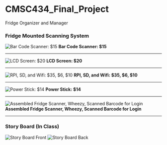 # CMSC434_Final_Project
Fridge Organizer and Manager

### Fridge Mounted Scanning System
![Bar Code Scanner: $15](http://i.imgur.com/nIQCDfR.jpg)
**Bar Code Scanner: $15**
***
![LCD Screen: $20](http://i.imgur.com/7l0x11q.jpg)
**LCD Screen: $20**
***
![RPI, SD, and Wifi: $35, $6, $10](http://i.imgur.com/ScXTOGF.jpg)
**RPI, SD, and Wifi: $35, $6, $10**
***
![Power Stick: $14](http://i.imgur.com/IeEl910.jpg)
**Power Stick: $14**
***
![Assembled Fridge Scanner, Wheezy, Scanned Barcode for Login](http://i.imgur.com/NJmx3fp.jpg)
**Assembled Fridge Scanner, Wheezy, Scanned Barcode for Login**
***

### Story Board (In Class)
![Story Board Front](http://i.imgur.com/rzmRmHh.jpg)
![Story Board Back](http://i.imgur.com/rzmRmHh.jpg)
